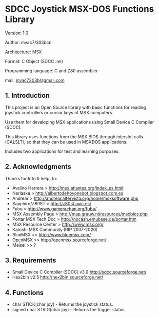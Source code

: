 # SDCC Joystick MSX-DOS Functions Library

Version: 1.0

Author: mvac7/303bcn

Architecture: MSX

Format: C Object (SDCC .rel)

Programming language: C and Z80 assembler

mail: mvac7303b@gmail.com




## 1. Introduction

This project is an Open Source library with basic functions for reading joystick controllers or cursor keys of MSX computers.

Use them for developing MSX applications using Small Device C Compiler (SDCC).

This library uses functions from the MSX BIOS through interslot calls (CALSLT), so that they can be used in MSXDOS applications.

Includes two applications for test and learning purposes.



## 2. Acknowledgments
  
Thanks for Info & help, to:

* Avelino Herrera > http://msx.atlantes.org/index_es.html
* Nerlaska > http://albertodehoyonebot.blogspot.com.es
* Andrear > http://andrear.altervista.org/home/msxsoftware.php
* Sapphire/Z80ST > http://z80st.auic.es/
* Fubu > http://www.gamerachan.org/fubu/
* MSX Assembly Page > http://map.grauw.nl/resources/msxbios.php
* Portar MSX Tech Doc > http://nocash.emubase.de/portar.htm
* MSX Resource Center > http://www.msx.org/
* Karoshi MSX Community (RIP 2007-2020)
* BlueMSX >> http://www.bluemsx.com/
* OpenMSX >> http://openmsx.sourceforge.net/
* Meisei  >> ?



## 3. Requirements

* Small Device C Compiler (SDCC) v3.9 http://sdcc.sourceforge.net/
* Hex2bin v2.5 http://hex2bin.sourceforge.net/ 



## 4. Functions

* char STICK(char joy) - Returns the joystick status.
* signed char STRIG(char joy) - Returns the trigger status.